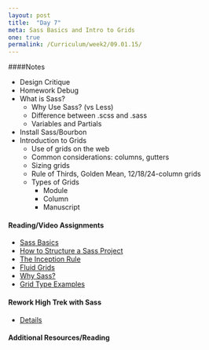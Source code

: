 ```yaml
---
layout: post
title:  "Day 7"
meta: Sass Basics and Intro to Grids
one: true
permalink: /Curriculum/week2/09.01.15/
---
```

####Notes
- Design Critique
- Homework Debug
- What is Sass?
    + Why Use Sass? (vs Less)
    + Difference between .scss and .sass
    + Variables and Partials
- Install Sass/Bourbon
- Introduction to Grids
    + Use of grids on the web
    + Common considerations: columns, gutters
    + Sizing grids
    + Rule of Thirds, Golden Mean, 12/18/24-column grids
    + Types of Grids
        * Module
        * Column
        * Manuscript

#### Reading/Video Assignments
- [Sass Basics](http://sass-lang.com/guide)
- [How to Structure a Sass Project](http://thesassway.com/beginner/how-to-structure-a-sass-project)
- [The Inception Rule](http://thesassway.com/beginner/the-inception-rule)
- [Fluid Grids](http://alistapart.com/article/fluidgrids)
- [Why Sass?](http://alistapart.com/article/why-sass)
- [Grid Type Examples](http://vanseodesign.com/web-design/grid-type-examples/)

#### Rework High Trek with Sass
- [Details](/09.01.15/sass-for-high-trek/)

#### Additional Resources/Reading

